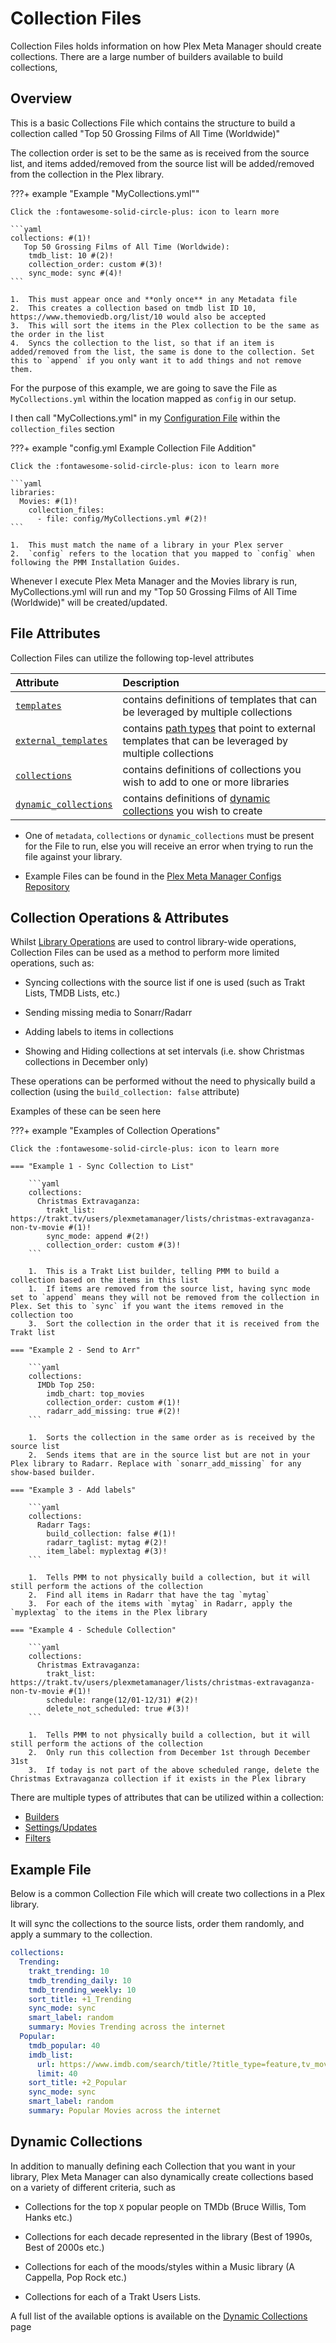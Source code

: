# Collection Files

Collection Files holds information on how Plex Meta Manager should create collections. There are a large number of builders available to build collections, 

## Overview

This is a basic Collections File which contains the structure to build a collection called "Top 50 Grossing Films of All Time (Worldwide)"

The collection order is set to be the same as is received from the source list, and items added/removed from the source list will be added/removed from the collection in the Plex library.

???+ example "Example "MyCollections.yml""

    Click the :fontawesome-solid-circle-plus: icon to learn more

    ```yaml
    collections: #(1)!
       Top 50 Grossing Films of All Time (Worldwide):
        tmdb_list: 10 #(2)!
        collection_order: custom #(3)!
        sync_mode: sync #(4)!
    ```

    1.  This must appear once and **only once** in any Metadata file
    2.  This creates a collection based on tmdb list ID 10, https://www.themoviedb.org/list/10 would also be accepted
    3.  This will sort the items in the Plex collection to be the same as the order in the list
    4.  Syncs the collection to the list, so that if an item is added/removed from the list, the same is done to the collection. Set this to `append` if you only want it to add things and not remove them.

For the purpose of this example, we are going to save the File as `MyCollections.yml` within the location mapped as `config` in our setup.

I then call "MyCollections.yml" in my [Configuration File](../configuration.md) within the `collection_files` section

???+ example "config.yml Example Collection File Addition"

    Click the :fontawesome-solid-circle-plus: icon to learn more

    ```yaml
    libraries:
      Movies: #(1)!
        collection_files:
          - file: config/MyCollections.yml #(2)!
    ```

    1.  This must match the name of a library in your Plex server
    2.  `config` refers to the location that you mapped to `config` when following the PMM Installation Guides.

Whenever I execute Plex Meta Manager and the Movies library is run, MyCollections.yml will run and my "Top 50 Grossing Films of All Time (Worldwide)" will be created/updated.

## File Attributes

Collection Files can utilize the following top-level attributes

| Attribute                                                              | Description                                                                                                                         |
|:-----------------------------------------------------------------------|:------------------------------------------------------------------------------------------------------------------------------------|
| [`templates`](../../builders/templates.md)                             | contains definitions of templates that can be leveraged by multiple collections                                                     |
| [`external_templates`](../../builders/templates.md#external-templates) | contains [path types](../../builders/files.md#paths) that point to external templates that can be leveraged by multiple collections |
| [`collections`](#collection-operations--attributes)                    | contains definitions of collections you wish to add to one or more libraries                                                        |
| [`dynamic_collections`](#dynamic-collections)                          | contains definitions of [dynamic collections](../../builders/dynamic.md) you wish to create                                         |

* One of `metadata`, `collections` or `dynamic_collections` must be present for the File to run, else you will receive an error when trying to run the file against your library.

* Example Files can be found in the [Plex Meta Manager Configs Repository](https://github.com/meisnate12/Plex-Meta-Manager-Configs/tree/master/PMM)

## Collection Operations & Attributes

Whilst [Library Operations](../operations.md) are used to control library-wide operations, Collection Files can be used as a method to perform more limited operations, such as:

* Syncing collections with the source list if one is used (such as Trakt Lists, TMDB Lists, etc.)

* Sending missing media to Sonarr/Radarr

* Adding labels to items in collections

* Showing and Hiding collections at set intervals (i.e. show Christmas collections in December only)

These operations can be performed without the need to physically build a collection (using the `build_collection: false` attribute)

Examples of these can be seen here

???+ example "Examples of Collection Operations"
    
    Click the :fontawesome-solid-circle-plus: icon to learn more

    === "Example 1 - Sync Collection to List"

        ```yaml
        collections:
          Christmas Extravaganza:
            trakt_list: https://trakt.tv/users/plexmetamanager/lists/christmas-extravaganza-non-tv-movie #(1)!
            sync_mode: append #(2!)
            collection_order: custom #(3)!
        ```

        1.  This is a Trakt List builder, telling PMM to build a collection based on the items in this list
        1.  If items are removed from the source list, having sync mode set to `append` means they will not be removed from the collection in Plex. Set this to `sync` if you want the items removed in the collection too
        3.  Sort the collection in the order that it is received from the Trakt list

    === "Example 2 - Send to Arr"
    
        ```yaml
        collections:
          IMDb Top 250:
            imdb_chart: top_movies 
            collection_order: custom #(1)!
            radarr_add_missing: true #(2)!
        ```

        1.  Sorts the collection in the same order as is received by the source list
        2.  Sends items that are in the source list but are not in your Plex library to Radarr. Replace with `sonarr_add_missing` for any show-based builder.

    === "Example 3 - Add labels"

        ```yaml
        collections:
          Radarr Tags:
            build_collection: false #(1)!
            radarr_taglist: mytag #(2)!
            item_label: myplextag #(3)!
        ```

        1.  Tells PMM to not physically build a collection, but it will still perform the actions of the collection
        2.  Find all items in Radarr that have the tag `mytag`
        3.  For each of the items with `mytag` in Radarr, apply the `myplextag` to the items in the Plex library

    === "Example 4 - Schedule Collection"

        ```yaml
        collections:
          Christmas Extravaganza:
            trakt_list: https://trakt.tv/users/plexmetamanager/lists/christmas-extravaganza-non-tv-movie #(1)!
            schedule: range(12/01-12/31) #(2)!
            delete_not_scheduled: true #(3)!
        ```

        1.  Tells PMM to not physically build a collection, but it will still perform the actions of the collection
        2.  Only run this collection from December 1st through December 31st
        3.  If today is not part of the above scheduled range, delete the Christmas Extravaganza collection if it exists in the Plex library

There are multiple types of attributes that can be utilized within a collection:

* [Builders](../../builders/overview.md)
* [Settings/Updates](../../metadata/update.md)
* [Filters](../../builders/filters.md)

## Example File

Below is a common Collection File which will create two collections in a Plex library.

It will sync the collections to the source lists, order them randomly, and apply a summary to the collection.

```yaml
collections:
  Trending:
    trakt_trending: 10
    tmdb_trending_daily: 10
    tmdb_trending_weekly: 10
    sort_title: +1_Trending
    sync_mode: sync
    smart_label: random
    summary: Movies Trending across the internet
  Popular:
    tmdb_popular: 40
    imdb_list:
      url: https://www.imdb.com/search/title/?title_type=feature,tv_movie,documentary,short
      limit: 40
    sort_title: +2_Popular
    sync_mode: sync
    smart_label: random
    summary: Popular Movies across the internet
```

## Dynamic Collections

In addition to manually defining each Collection that you want in your library, Plex Meta Manager can also dynamically create collections based on a variety of different criteria, such as

* Collections for the top `X` popular people on TMDb (Bruce Willis, Tom Hanks etc.)

* Collections for each decade represented in the library (Best of 1990s, Best of 2000s etc.)

* Collections for each of the moods/styles within a Music library (A Cappella, Pop Rock etc.)

* Collections for each of a Trakt Users Lists.

A full list of the available options is available on the [Dynamic Collections](../../builders/dynamic.md) page